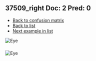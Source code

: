 ## 37509_right Doc: 2 Pred: 0
- [Back to confusion matrix](https://github.com/juliandewit/kaggle_retinopathy/blob/master/matrix.md)
- [Back to list](https://github.com/juliandewit/kaggle_retinopathy/blob/master/lists/20/list.md)
- [Next example in list](https://github.com/juliandewit/kaggle_retinopathy/blob/master/lists/20/37/37529_left.md)

![Eye](https://retinopaty.blob.core.windows.net/size1024/37509_right_2.jpeg)

### 

![Eye]()
